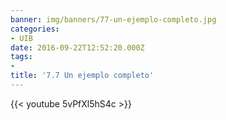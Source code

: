 ```yaml
---
banner: img/banners/77-un-ejemplo-completo.jpg
categories:
- UIB
date: 2016-09-22T12:52:20.000Z
tags:
- 
title: '7.7 Un ejemplo completo'
---
```




{{< youtube 5vPfXl5hS4c >}}
